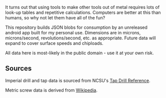 It turns out that using tools to make other tools out of metal requires lots of look-up tables and repetitive calculations. Computers are better at this than humans, so why not let them have all of the fun?

This repository builds JSON blobs for consumption by an unreleased android app built for my personal use. Dimensions are in microns, microns/second, revolutions/second, etc. as appropriate. Future data will expand to cover surface speeds and chiploads.

All data here is most-likely in the public domain - use it at your own risk.

## Sources

Imperial drill and tap data is sourced from NCSU's [Tap Drill Reference](http://www.physics.ncsu.edu/pearl/Tap_Drill_Chart.html).

Metric screw data is derived from [Wikipedia](http://en.wikipedia.org/wiki/ISO_261).